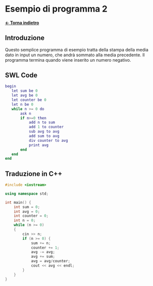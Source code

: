 # Esempio di programma 2

#### [← Torna indietro](./)

## Introduzione

Questo semplice programma di esempio tratta della stampa della media dato in input un numero, che andrà sommato alla media precedente. Il programma termina quando viene inserito un numero negativo.

## SWL Code

```matlab
begin
   let sum be 0
   let avg be 0
   let counter be 0
   let n be 0
   while n >= 0 do
       ask n
       if n>=0 then
           add n to sum
           add 1 to counter
           sub avg to avg
           add sum to avg
           div counter to avg
           print avg
       end
   end
end
```

## Traduzione in C++


```cpp
#include <iostream>

using namespace std;

int main() {
    int sum = 0;
    int avg = 0;
    int counter = 0;
    int n = 0;
    while (n >= 0)
    {
        cin >> n; 
        if (n >= 0) {
            sum += n;
            counter += 1;
            avg -= avg;
            avg += sum;
            avg = avg/counter;
            cout << avg << endl;
        }
    }
}
```

